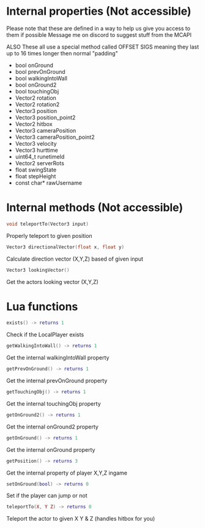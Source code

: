 # Internal properties (Not accessible)

Please note that these are defined in a way to help us give you access to them if possible
Message me on discord to suggest stuff from the MCAPI

ALSO These all use a special method called OFFSET SIGS meaning
they last up to 16 times longer then normal "padding"

- bool onGround
- bool prevOnGround
- bool walkingIntoWall
- bool onGround2
- bool touchingObj
- Vector2 rotation
- Vector2 rotation2
- Vector3 position
- Vector3 position_point2
- Vector2 hitbox
- Vector3 cameraPosition
- Vector3 cameraPosition_point2
- Vector3 velocity
- Vector3 hurttime
- uint64_t runetimeId
- Vector2 serverRots
- float swingState
- float stepHeight
- const char* rawUsername

# Internal methods (Not accessible)

```cpp
void teleportTo(Vector3 input)
```
Properly teleport to given position

```cpp
Vector3 directionalVector(float x, float y)
```
Calculate direction vector (X,Y,Z) based of given input

```cpp
Vector3 lookingVector()
```
Get the actors looking vector (X,Y,Z)

# Lua functions

```lua
exists() -> returns 1
```
Check if the LocalPlayer exists

```lua
getWalkingIntoWall() -> returns 1
```
Get the internal walkingIntoWall property

```lua
getPrevOnGround() -> returns 1
```
Get the internal prevOnGround property

```lua
getTouchingObj() -> returns 1
```
Get the internal touchingObj property

```lua
getOnGround2() -> returns 1
```
Get the internal onGround2 property

```lua
getOnGround() -> returns 1
```
Get the internal onGround property

```lua
getPosition() -> returns 3
```
Get the internal property of player X,Y,Z ingame

```lua
setOnGround(bool) -> returns 0
```
Set if the player can jump or not

```lua
teleportTo(X, Y Z) -> returns 0
```
Teleport the actor to given X Y & Z (handles hitbox for you)
